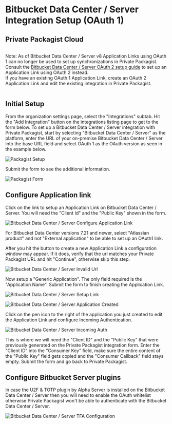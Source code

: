 # Bitbucket Data Center / Server Integration Setup (OAuth 1)
## Private Packagist Cloud

<div class="row column">
    <div class="callout warning">
        <p>
            Note: As of Bitbucket Data Center / Server v8 Application Links using OAuth 1 can no longer be used to set up synchronizations in Private Packagist.
            Consult the <a href="/docs/cloud/bitbucket-server-integration-setup.md">Bitbucket Data Center / Server OAuth 2 setup guide</a> to set up an Application Link using OAuth 2 instead.
            <br>
            If you have an existing OAuth 1 Application Link, create an OAuth 2 Application Link and edit the existing integration in Private Packagist.
        </p>
    </div>
</div>

## Initial Setup

From the organization settings page, select the "Integrations" subtab.
Hit the "Add Integration" button on the integrations listing page to get to the form below.
To set up a Bitbucket Data Center / Server integration with Private Packagist, start by selecting "Bitbucket Data Center / Server"
as the platform, enter the URL of your on-premise Bitbucket Data Center / Server into the base URL field and select OAuth 1 as the OAuth version as seen in the example below.

![Packagist Setup](/Resources/public/img/docs/integration-setup/cloud/bitbucket-server-oauth1-01-packagist-setup.png)

Submit the form to see the additional information.

![Packagist Form](/Resources/public/img/docs/integration-setup/cloud/bitbucket-server-oauth1-02-packagist-details.png)

## Configure Application link
Click on the link to setup an Application Link on Bitbucket Data Center / Server. You will need the "Client Id" and the "Public Key" shown in the form.

![Bitbucket Data Center / Server Configure Application Link](/Resources/public/img/docs/integration-setup/bitbucket-server-oauth1-03-bitbucket-configure-application-link.png)

For Bitbucket Data Center versions 7.21 and newer, select "Atlassian product" and not "External application" to be able to set up an OAuth1 link.

After you hit the button to create a new Application Link a configuration window may appear. If it does, verify that the url matches your Private Packagist URL and hit "Continue", otherwise skip this step.

![Bitbucket Data Center / Server Invalid Url](/Resources/public/img/docs/integration-setup/bitbucket-server-oauth1-04-bitbucket-invalid-url.png)

Now setup a "Generic Application". The only field required is the "Application Name". Submit the form to finish creating the Application Link.

![Bitbucket Data Center / Server Setup Link](/Resources/public/img/docs/integration-setup/bitbucket-server-oauth1-05-bitbucket-setup-link.png)

![Bitbucket Data Center / Server Application Created](/Resources/public/img/docs/integration-setup/bitbucket-server-oauth1-06-bitbucket-application-created.png)

Click on the pen icon to the right of the application you just created to edit the Application Link and configure Incoming Authentication.

![Bitbucket Data Center / Server Incoming Auth](/Resources/public/img/docs/integration-setup/bitbucket-server-oauth1-07-bitbucket-incoming-auth.png)

This is where we will need the "Client ID" and the "Public Key" that were previously generated on the Private Packagist integration form.
Enter the "Client ID" into the "Consumer Key" field, make sure the entire content of the "Public Key" field gets copied and the "Consumer Callback" field stays empty.
Submit the form and go back to Private Packagist.

## Configure Bitbucket Server plugins

In case the U2F & TOTP plugin by Alpha Server is installed on the Bitbucket Data Center / Server then you will need to enable the OAuth whitelist
otherwise Private Packagist won't be able to authenticate with the Bitbucket Data Center / Server.

![Bitbucket Data Center / Server TFA Configuration](/Resources/public/img/docs/integration-setup/bitbucket-server-09-tfa.png)
